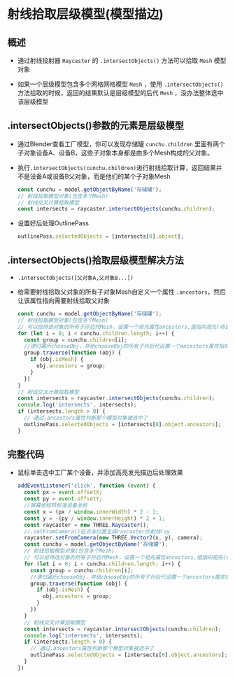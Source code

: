 # 射线拾取层级模型(模型描边)

## 概述

+ 通过射线投射器 `Raycaster` 的 `.intersectObjects()` 方法可以拾取 `Mesh` 模型对象

+ 如果一个层级模型包含多个网格网格模型 `Mesh` ，使用 `.intersectObjects()` 方法拾取的时候，返回的结果默认是层级模型的后代 `Mesh` ，没办法整体选中该层级模型

## .intersectObjects()参数的元素是层级模型

+ 通过Blender查看工厂模型，你可以发现存储罐 `cunchu.children` 里面有两个子对象设备A、设备B，这些子对象本身都是由多个Mesh构成的父对象。

+ 执行`.intersectObjects(cunchu.children)`进行射线拾取计算，返回结果并不是设备A或设备B父对象，而是他们的某个子对象Mesh

  ```js
  const cunchu = model.getObjectByName('存储罐');
  // 射线拾取模型对象(包含多个Mesh)
  // 射线交叉计算拾取模型
  const intersects = raycaster.intersectObjects(cunchu.children);
  ```

+ 设置好后处理OutlinePass

  ```js
  outlinePass.selectedObjects = [intersects[0].object];
  ```

## .intersectObjects()拾取层级模型解决方法

+ `.intersectObjects([父对象A,父对象B...])`

+ 给需要射线拾取父对象的所有子对象Mesh自定义一个属性 `.ancestors`，然后让该属性指向需要射线拾取父对象

  ```js
  const cunchu = model.getObjectByName('存储罐');
  // 射线拾取模型对象(包含多个Mesh)
  // 可以给待选对象的所有子孙后代Mesh，设置一个祖先属性ancestors,值指向祖先(待选对象)
  for (let i = 0; i < cunchu.children.length; i++) {
    const group = cunchu.children[i];
    //递归遍历chooseObj，并给chooseObj的所有子孙后代设置一个ancestors属性指向自己
    group.traverse(function (obj) {
      if (obj.isMesh) {
        obj.ancestors = group;
      }
    })
  }
  // 射线交叉计算拾取模型
  const intersects = raycaster.intersectObjects(cunchu.children);
  console.log('intersects', intersects);
  if (intersects.length > 0) {
    // 通过.ancestors属性判断那个模型对象被选中了
    outlinePass.selectedObjects = [intersects[0].object.ancestors];
  }
  ```

## 完整代码

+ 鼠标单击选中工厂某个设备，并添加高亮发光描边后处理效果

  ```js
  addEventListener('click', function (event) {
    const px = event.offsetX;
    const py = event.offsetY;
    //屏幕坐标转标准设备坐标
    const x = (px / window.innerWidth) * 2 - 1;
    const y = -(py / window.innerHeight) * 2 + 1;
    const raycaster = new THREE.Raycaster();
    //.setFromCamera()在点击位置生成raycaster的射线ray
    raycaster.setFromCamera(new THREE.Vector2(x, y), camera);
    const cunchu = model.getObjectByName('存储罐');
    // 射线拾取模型对象(包含多个Mesh)
    // 可以给待选对象的所有子孙后代Mesh，设置一个祖先属性ancestors,值指向祖先(待选对象)
    for (let i = 0; i < cunchu.children.length; i++) {
      const group = cunchu.children[i];
      //递归遍历chooseObj，并给chooseObj的所有子孙后代设置一个ancestors属性指向自己
      group.traverse(function (obj) {
        if (obj.isMesh) {
          obj.ancestors = group;
        }
      })
    }
    // 射线交叉计算拾取模型
    const intersects = raycaster.intersectObjects(cunchu.children);
    console.log('intersects', intersects);
    if (intersects.length > 0) {
      // 通过.ancestors属性判断那个模型对象被选中了
      outlinePass.selectedObjects = [intersects[0].object.ancestors];
    }
  })
  ```
